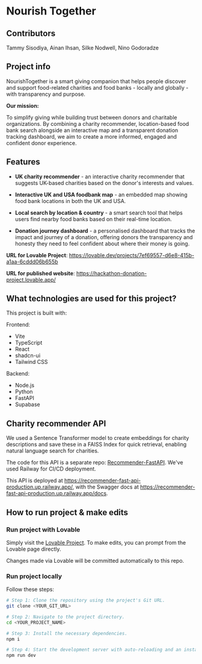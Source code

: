 # Nourish Together

## Contributors
Tammy Sisodiya, Ainan Ihsan, Silke Nodwell, Nino Godoradze 

## Project info
NourishTogether is a smart giving companion that helps people discover and support food-related charities and food banks - locally and globally - with transparency and purpose.

**Our mission:**

To simplify giving while building trust between donors and charitable organizations. By combining a charity recommender, location-based food bank search alongside an interactive map and a transparent donation tracking dashboard, we aim to create a more informed, engaged and confident donor experience.

## Features

- **UK charity recommender** - an interactive charity recommender that suggests UK-based charities based on the donor's interests and values.

- **Interactive UK and USA foodbank map** - an embedded map showing food bank locations in both the UK and USA.

- **Local search by location & country** - a smart search tool that helps users find nearby food banks based on their real-time location.

- **Donation journey dashboard** - a personalised dashboard that tracks the impact and journey of a donation, offering donors the transparency and honesty they need to feel confident about where their money is going.

**URL for Lovable Project**: https://lovable.dev/projects/7ef69557-d6e8-415b-a1aa-6cddd06b655b

**URL for published website**: https://hackathon-donation-project.lovable.app/

## What technologies are used for this project?

This project is built with:

Frontend: 
- Vite
- TypeScript
- React
- shadcn-ui
- Tailwind CSS

Backend:
- Node.js
- Python
- FastAPI
- Supabase

## Charity recommender API
We used a Sentence Transformer model to create embeddings for charity descriptions and save these in a FAISS Index for quick retrieval, enabling natural language search for charities.

The code for this API is a separate repo: [Recommender-FastAPI](https://github.com/ainanihsan/Recommender-FAST-API/). We've used Railway for CI/CD deployment.

This API is deployed at https://recommender-fast-api-production.up.railway.app/, with the Swagger docs at https://recommender-fast-api-production.up.railway.app/docs.

## How to run project & make edits

### Run project with Lovable

Simply visit the [Lovable Project](https://lovable.dev/projects/7ef69557-d6e8-415b-a1aa-6cddd06b655b). To make edits, you can prompt from the Lovable page directly.

Changes made via Lovable will be committed automatically to this repo.

### Run project locally

Follow these steps:

```sh
# Step 1: Clone the repository using the project's Git URL.
git clone <YOUR_GIT_URL>

# Step 2: Navigate to the project directory.
cd <YOUR_PROJECT_NAME>

# Step 3: Install the necessary dependencies.
npm i

# Step 4: Start the development server with auto-reloading and an instant preview.
npm run dev
```
